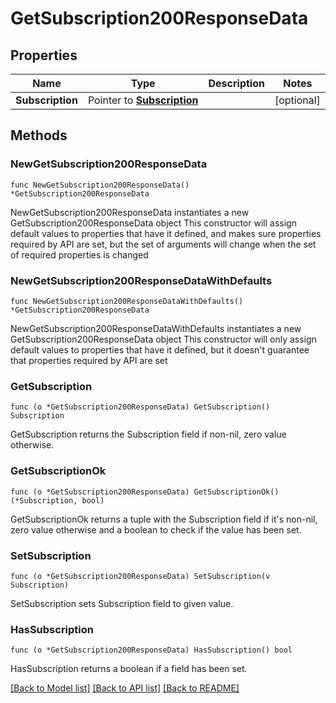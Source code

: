 # GetSubscription200ResponseData

## Properties

Name | Type | Description | Notes
------------ | ------------- | ------------- | -------------
**Subscription** | Pointer to [**Subscription**](Subscription.md) |  | [optional] 

## Methods

### NewGetSubscription200ResponseData

`func NewGetSubscription200ResponseData() *GetSubscription200ResponseData`

NewGetSubscription200ResponseData instantiates a new GetSubscription200ResponseData object
This constructor will assign default values to properties that have it defined,
and makes sure properties required by API are set, but the set of arguments
will change when the set of required properties is changed

### NewGetSubscription200ResponseDataWithDefaults

`func NewGetSubscription200ResponseDataWithDefaults() *GetSubscription200ResponseData`

NewGetSubscription200ResponseDataWithDefaults instantiates a new GetSubscription200ResponseData object
This constructor will only assign default values to properties that have it defined,
but it doesn't guarantee that properties required by API are set

### GetSubscription

`func (o *GetSubscription200ResponseData) GetSubscription() Subscription`

GetSubscription returns the Subscription field if non-nil, zero value otherwise.

### GetSubscriptionOk

`func (o *GetSubscription200ResponseData) GetSubscriptionOk() (*Subscription, bool)`

GetSubscriptionOk returns a tuple with the Subscription field if it's non-nil, zero value otherwise
and a boolean to check if the value has been set.

### SetSubscription

`func (o *GetSubscription200ResponseData) SetSubscription(v Subscription)`

SetSubscription sets Subscription field to given value.

### HasSubscription

`func (o *GetSubscription200ResponseData) HasSubscription() bool`

HasSubscription returns a boolean if a field has been set.


[[Back to Model list]](../README.md#documentation-for-models) [[Back to API list]](../README.md#documentation-for-api-endpoints) [[Back to README]](../README.md)


